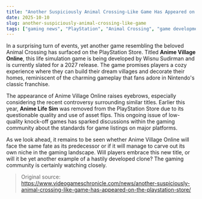 ```yaml
---
title: "Another Suspiciously Animal Crossing-Like Game Has Appeared on the PlayStation Store"
date: 2025-10-10
slug: another-suspiciously-animal-crossing-like-game
tags: ["gaming news", "PlayStation", "Animal Crossing", "game development"]
---
```


In a surprising turn of events, yet another game resembling the beloved Animal Crossing has surfaced on the PlayStation Store. Titled **Anime Village Online**, this life simulation game is being developed by Wisnu Sudirman and is currently slated for a 2027 release. The game promises players a cozy experience where they can build their dream villages and decorate their homes, reminiscent of the charming gameplay that fans adore in Nintendo's classic franchise.

The appearance of Anime Village Online raises eyebrows, especially considering the recent controversy surrounding similar titles. Earlier this year, **Anime Life Sim** was removed from the PlayStation Store due to its questionable quality and use of asset flips. This ongoing issue of low-quality knock-off games has sparked discussions within the gaming community about the standards for game listings on major platforms. 

As we look ahead, it remains to be seen whether Anime Village Online will face the same fate as its predecessor or if it will manage to carve out its own niche in the gaming landscape. Will players embrace this new title, or will it be yet another example of a hastily developed clone? The gaming community is certainly watching closely.
> Original source: https://www.videogameschronicle.com/news/another-suspiciously-animal-crossing-like-game-has-appeared-on-the-playstation-store/